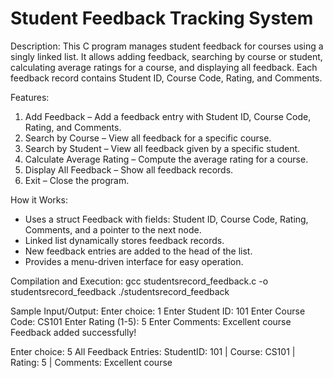 # Student Feedback Tracking System

Description:
This C program manages student feedback for courses using a singly linked list. It allows adding feedback, searching by course or student, calculating average ratings for a course, and displaying all feedback. Each feedback record contains Student ID, Course Code, Rating, and Comments.

Features:
1. Add Feedback – Add a feedback entry with Student ID, Course Code, Rating, and Comments.
2. Search by Course – View all feedback for a specific course.
3. Search by Student – View all feedback given by a specific student.
4. Calculate Average Rating – Compute the average rating for a course.
5. Display All Feedback – Show all feedback records.
6. Exit – Close the program.

How it Works:
- Uses a struct Feedback with fields: Student ID, Course Code, Rating, Comments, and a pointer to the next node.
- Linked list dynamically stores feedback records.
- New feedback entries are added to the head of the list.
- Provides a menu-driven interface for easy operation.

Compilation and Execution:
gcc studentsrecord_feedback.c -o studentsrecord_feedback
./studentsrecord_feedback

Sample Input/Output:
Enter choice: 1
Enter Student ID: 101
Enter Course Code: CS101
Enter Rating (1-5): 5
Enter Comments: Excellent course
Feedback added successfully!

Enter choice: 5
All Feedback Entries:
StudentID: 101 | Course: CS101 | Rating: 5 | Comments: Excellent course
